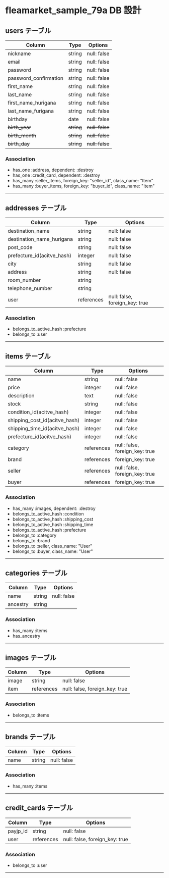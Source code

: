 # fleamarket_sample_79a DB 設計

## users テーブル

| Column                | Type       | Options         |
| --------------------- | ---------- | --------------- |
| nickname              | string     | null: false     |
| email                 | string     | null: false     |
| password              | string     | null: false     |
| password_confirmation | string     | null: false     |
| first_name            | string     | null: false     |
| last_name             | string     | null: false     |
| first_name_hurigana   | string     | null: false     |
| last_name_furigana    | string     | null: false     |
| birthday              | date       | null: false     |
| ~~birth_year~~        | ~~string~~ | ~~null: false~~ |
| ~~birth_month~~       | ~~string~~ | ~~null: false~~ |
| ~~birth_day~~         | ~~string~~ | ~~null: false~~ |

### Association

- has_one :address, dependent: :destroy
- has_one :credit_card, dependent: :destroy
- has_many :seller_items, foreign_key: "seller_id", class_name: "Item"
- has_many :buyer_items, foreign_key: "buyer_id", class_name: "Item"

---

## addresses テーブル

| Column                     | Type       | Options                        |
| -------------------------- | ---------- | ------------------------------ |
| destination_name           | string     | null: false                    |
| destination_name_hurigana  | string     | null: false                    |
| post_code                  | string     | null: false                    |
| prefecture_id(acitve_hash) | integer    | null: false                    |
| city                       | string     | null: false                    |
| address                    | string     | null: false                    |
| room_number                | string     |                                |
| telephone_number           | string     |                                |
| user                       | references | null: false, foreign_key: true |

### Association

- belongs_to_active_hash :prefecture
- belongs_to :user

---

## items テーブル

| Column                        | Type       | Options                        |
| ----------------------------- | ---------- | ------------------------------ |
| name                          | string     | null: false                    |
| price                         | integer    | null: false                    |
| description                   | text       | null: false                    |
| stock                         | string     | null: false                    |
| condition_id(acitve_hash)     | integer    | null: false                    |
| shipping_cost_id(acitve_hash) | integer    | null: false                    |
| shipping_time_id(acitve_hash) | integer    | null: false                    |
| prefecture_id(acitve_hash)    | integer    | null: false                    |
| category                      | references | null: false, foreign_key: true |
| brand                         | references | foreign_key: true              |
| seller                        | references | null: false, foreign_key: true |
| buyer                         | references | foreign_key: true              |

### Association

- has_many :images, dependent: :destroy
- belongs_to_active_hash :condition
- belongs_to_active_hash :shipping_cost
- belongs_to_active_hash :shipping_time
- belongs_to_active_hash :prefecture
- belongs_to :category
- belongs_to :brand
- belongs_to :seller, class_name: "User"
- belongs_to :buyer, class_name: "User"

---

## categories テーブル

| Column   | Type   | Options     |
| -------- | ------ | ----------- |
| name     | string | null: false |
| ancestry | string |             |

### Association

- has_many :items
- has_ancestry

---

## images テーブル

| Column | Type       | Options                        |
| ------ | ---------- | ------------------------------ |
| image  | string     | null: false                    |
| item   | references | null: false, foreign_key: true |

### Association

- belongs_to :items

---

## brands テーブル

| Column | Type   | Options     |
| ------ | ------ | ----------- |
| name   | string | null: false |

### Association

- has_many :items

---

## credit_cards テーブル

| Column   | Type       | Options                        |
| -------- | ---------- | ------------------------------ |
| payjp_id | string     | null: false                    |
| user     | references | null: false, foreign_key: true |

### Association

- belongs_to :user

---
